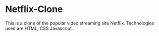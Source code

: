 # Netflix-Clone
This is a clone of the popular video streaming site Netflix.
Technologies used are HTML, CSS Javascript.
